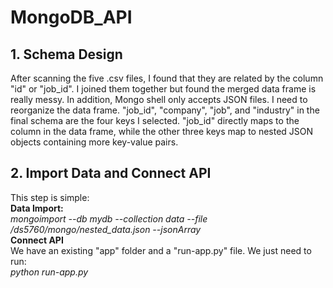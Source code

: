 # MongoDB_API
## 1. Schema Design <br>
After scanning the five .csv files, I found that they are related by the column "id" or "job_id". I joined them together but found the merged data frame is really messy. In addition, Mongo shell only accepts JSON files. I need to reorganize the data frame. "job_id", "company", "job", and "industry" in the final schema are the four keys I selected. "job_id" directly maps to the column in the data frame, while the other three keys map to nested JSON objects containing more key-value pairs. <br>
## 2. Import Data and Connect API <br>
This step is simple: <br>
**Data Import:** <br>
*mongoimport --db mydb --collection data --file /ds5760/mongo/nested_data.json --jsonArray <br>*
**Connect API** <br>
We have an existing "app" folder and a "run-app.py" file. We just need to run: <br>
*python run-app.py <br>*

